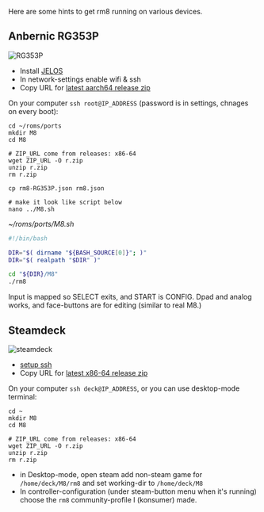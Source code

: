 Here are some hints to get rm8 running on various devices.

## Anbernic RG353P

![RG353P](https://user-images.githubusercontent.com/83857/209609257-1da08aca-d8fa-48cc-98ed-e3e54d89136e.jpeg)

- Install [JELOS](https://github.com/JustEnoughLinuxOS/distribution)
- In network-settings enable wifi & ssh
- Copy URL for [latest aarch64 release zip](https://github.com/konsumer/rm8/releases)

On your computer `ssh root@IP_ADDRESS` (password is in settings, chnages on every boot):

```
cd ~/roms/ports
mkdir M8
cd M8

# ZIP_URL come from releases: x86-64
wget ZIP_URL -O r.zip
unzip r.zip
rm r.zip

cp rm8-RG353P.json rm8.json

# make it look like script below
nano ../M8.sh
```

*~/roms/ports/M8.sh*
```sh
#!/bin/bash

DIR="$( dirname "${BASH_SOURCE[0]}"; )"
DIR="$( realpath "$DIR" )"

cd "${DIR}/M8"
./rm8
```

Input is mapped so SELECT exits, and START is CONFIG. Dpad and analog works, and face-buttons are for editing (similar to real M8.)


## Steamdeck

![steamdeck](https://user-images.githubusercontent.com/83857/209611069-7cf42ce3-7690-42ba-8d52-d511f68faf95.jpeg)

- [setup ssh](https://shendrick.net/Gaming/2022/05/30/sshonsteamdeck.html)
- Copy URL for [latest x86-64 release zip](https://github.com/konsumer/rm8/releases)

On your computer `ssh deck@IP_ADDRESS`, or you can use desktop-mode terminal:

```
cd ~
mkdir M8
cd M8

# ZIP_URL come from releases: x86-64
wget ZIP_URL -O r.zip
unzip r.zip
rm r.zip
```

- in Desktop-mode, open steam add non-steam game for `/home/deck/M8/rm8` and set working-dir to `/home/deck/M8`
- In controller-configuration (under steam-button menu when it's running) choose the `rm8` community-profile I (konsumer) made.
